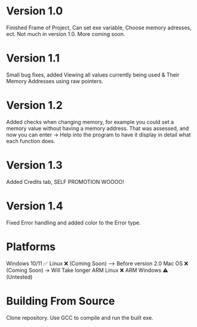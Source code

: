 # Version 1.0
Finished Frame of Project, Can set exe variable, Choose memory adresses, ect. Not much in version 1.0. More coming soon.

# Version 1.1
Small bug fixes, added Viewing all values currently being used & Their Memory Addresses using raw pointers.

# Version 1.2
Added checks when changing memory, for example you could set a memory value without having a memory address.
That was assessed, and now you can enter -> Help into the program to have it display in detail what each function does.

# Version 1.3
Added Credits tab, SELF PROMOTION WOOOO!

# Version 1.4
Fixed Error handling and added color to the Error type.

# Platforms
Windows 10/11 ✅
Linux ❌ (Coming Soon) --> Before version 2.0
Mac OS ❌ (Coming Soon) -> Will Take longer
ARM Linux ❌
ARM Windows ⚠️ (Untested)

# Building From Source
Clone repository. Use GCC to compile and run the built exe.
